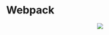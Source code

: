 # Webpack

<p align=center>
  <img src="https://user-images.githubusercontent.com/2712405/30784048-862b9ec8-a11b-11e7-8beb-65ab0eba524a.png"></img>
 <br><br>
</p>
